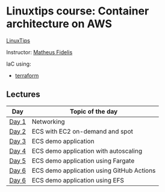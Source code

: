 # Linuxtips course:  Container architecture on AWS

[LinuxTips](https://linuxtips.io/treinamento/arquitetura-de-containers-na-aws/)

Instructor: [Matheus Fidelis](https://linktr.ee/fidelissauro)

IaC using:
* [terraform](terraform)

## Lectures

| Day                               | Topic of the day                |
|-----------------------------------|---------------------------------|
| [Day 1](day1/README.md) | Networking                                |
| [Day 2](day2/README.md) | ECS with EC2 on-demand and spot           |
| [Day 3](day3/README.md) | ECS demo application                      |
| [Day 4](day4/README.md) | ECS demo application with autoscaling     |
| [Day 5](day5/README.md) | ECS demo application using Fargate        |
| [Day 6](day6/README.md) | ECS demo application using GitHub Actions |
| [Day 6](day7/README.md) | ECS demo application using EFS            |